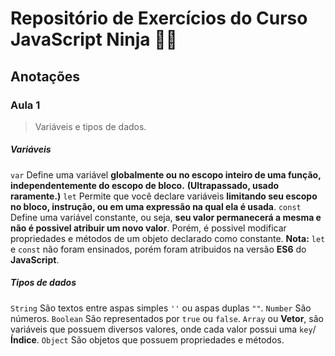 # Repositório de Exercícios do Curso JavaScript Ninja 🐱‍👤

## Anotações

### **Aula 1**
> Variáveis e tipos de dados.

##### Variáveis
`var` Define uma variável **globalmente ou no escopo inteiro de uma função, independentemente do escopo de bloco.** **(Ultrapassado, usado raramente.)**
`let` Permite que você declare variáveis **limitando seu escopo no bloco, instrução, ou em uma expressão na qual ela é usada**.
`const` Define uma variável constante, ou seja, **seu valor permanecerá a mesma e não é possivel atribuir um novo valor**. Porém, é possivel modificar propriedades e métodos de um objeto declarado como constante.
**Nota:** `let` e `const` não foram ensinados, porém foram atribuidos na versão **ES6** do **JavaScript**.
##### Tipos de dados
`String` São textos entre aspas simples `''` ou aspas duplas `""`.
`Number` São números. 
`Boolean` São representados por `true` ou `false`.
`Array` ou **Vetor**, são variáveis que possuem diversos valores, onde cada valor possui uma `key`/**Índice**.
`Object` São objetos que possuem propriedades e métodos.


